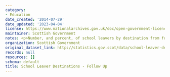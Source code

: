 ```yaml
---
category:
- Education
date_created: '2014-07-29'
date_updated: '2023-04-04'
license: https://www.nationalarchives.gov.uk/doc/open-government-licence/version/3/
maintainer: Scottish Government
notes: <p>Number, and percent, of school leavers by destination from follow up survey</p>
organization: Scottish Government
original_dataset_link: http://statistics.gov.scot/data/school-leaver-destinations-followup
records: null
resources: []
schema: default
title: School Leaver Destinations - Follow Up
---
```

